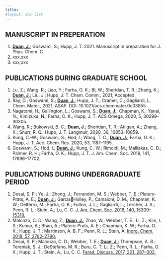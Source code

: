 ```yaml
---
title:
#layout: doc-list
---
```


## MANUSCRIPT IN PREPERATION
1. <u>**Duan, J.**</u>; Goswami, S.; Hupp, J. T. 2021. Manuscript in preparation for J. Phys. Chem. C
2. xxx,xxx
3. xxx,xxx

## PUBLICATIONS DURING GRADUATE SCHOOL
1. Lu, Z.; Wang, R.; Liao, Y.; Farha, O. K.; Bi, W.; Sheridan, T. R.; Zhang, K.; <u>**Duan, J.**</u>; Liu, J.; Hupp, J. T.
Chem. Comm., 2021, Accepted.
2. Ray, D.; Goswami, S.; <u>**Duan, J.**</u>; Hupp, J. T.; Cramer, C.; Gagliardi, L. Chem. Mater., 2021, ASAP. DOI:
10.1021/acs.chemmater.0c03855
3. Nagatomi, H.; Gallington, L.; Goswami, S.; <u>**Duan, J.**</u>; Chapman, K.; Yanai, N.; Kimizuka, N.; Farha, O.
K.; Hupp, J. T. ACS Omega, 2020, 5, 30299–30305.
4. Wang, R.; Bukowski, B. C.; <u>**Duan, J.**</u>; Sheridan, T. R.; Atilgan, A.; Zhang, K.; Snurr, R. Q.; Hupp, J. T.
Langmuir, 2020, 36, 10853–10859.
5. Kung, C.-W.; Goswami, S.; Hod, I.; Wang, T. C.; <u>**Duan, J.**</u>; Farha, O. K.; Hupp, J. T. Acc. Chem. Res.
2020, 53, 1187–1195.
6. Goswami, S.; Hod, I.; <u>**Duan, J.**</u>; Kung, C.-W.; Rimoldi, M.; Malliakas, C. D.; Palmer, R. H.; Farha, O. K.;
Hupp, J. T. J. Am. Chem. Soc. 2019, 141, 17696–17702.


## PUBLICATIONS DURING UNDERGRADUATE PERIOD
1. Desai, S. P.; Ye, J.; Zheng, J.; Ferrandon, M. S.; Webber, T. E.; Platero-Prats, A. E.; <u>**Duan, J.**</u>; GarciaHolley, P.; Camaioni, D. M.; Chapman, K. W.; Delferro, M.; Farha, O. K.; Fulton, J. L.; Gagliardi, L.;
Lercher, J. A.; Penn, R. L.; Stein, A.; Lu, C. C. <a href='https://pubs.acs.org/doi/10.1021/jacs.8b08550'>J. Am. Chem. Soc. 2018, 140, 15309–15318.</a>
2. Malonzo, C. D.; Wang, Z.; <u>**Duan, J.**</u>; Zhao, W.; Webber, T. E.; Li, Z.; Kim, I. S.; Kumar, A.; Bhan, A.;
Platero-Prats, A. E.; Chapman, K. W.; Farha, O. K.; Hupp, J. T.; Martinson, A. B. F.; Penn, R. L.; Stein, A.
<a href="https://pubs.acs.org/doi/abs/10.1021/acs.inorgchem.7b03181">Inorg. Chem. 2018, 57, 2782–2790.</a>
3. Desai, S. P.; Malonzo, C. D.; Webber, T. E.; <u>**Duan, J.**</u>; Thompson, A. B.; Tereniak, S. J.; DeStefano, M. R.;
Buru, C. T; Li, Z.; Penn, R. L.; Farha, O. K.; Hupp, J. T.; Stein, A.; Lu, C. C. <a href = "https://pubs.rsc.org/en/content/articlehtml/2017/fd/c7fd00055c">Farad. Discuss. 2017, 201,
287–302.</a>
